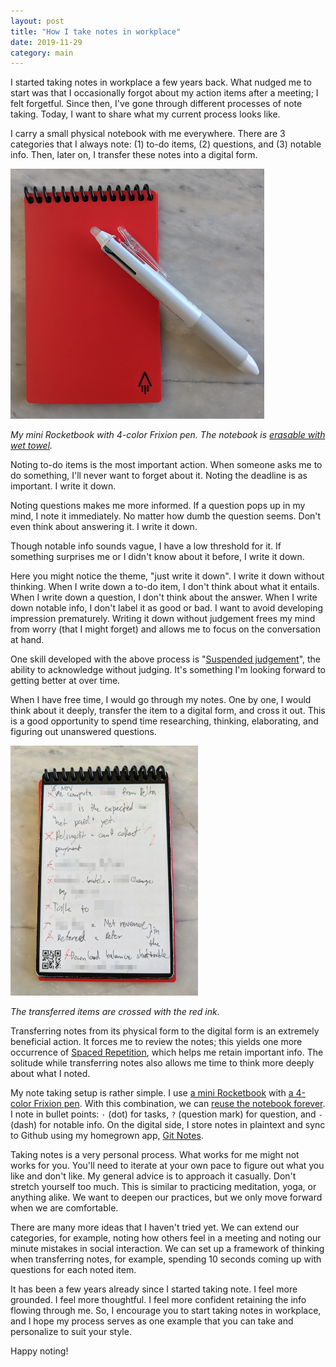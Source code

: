 ```yaml
---
layout: post
title: "How I take notes in workplace"
date: 2019-11-29
category: main
---
```


I started taking notes in workplace a few years back. What nudged me to start was that I occasionally forgot about my action items after a meeting; I felt forgetful. Since then, I've gone through different processes of note taking. Today, I want to share what my current process looks like.

I carry a small physical notebook with me everywhere. There are 3 categories that I always note: (1) to-do items, (2) questions, and (3) notable info. Then, later on, I transfer these notes into a digital form.

![My notebook with a pen](/assets/img/notebook.jpg)

*My mini Rocketbook with 4-color Frixion pen. The notebook is [erasable with wet towel](https://youtu.be/vRHfpKj35Sk?t=260).*

Noting to-do items is the most important action. When someone asks me to do something, I'll never want to forget about it. Noting the deadline is as important. I write it down.

Noting questions makes me more informed. If a question pops up in my mind, I note it immediately. No matter how dumb the question seems. Don't even think about answering it. I write it down.

Though notable info sounds vague, I have a low threshold for it. If something surprises me or I didn't know about it before, I write it down.

Here you might notice the theme, "just write it down". I write it down without thinking. When I write down a to-do item, I don't think about what it entails. When I write down a question, I don't think about the answer. When I write down notable info, I don't label it as good or bad. I want to avoid developing impression prematurely. Writing it down without judgement frees my mind from worry (that I might forget) and allows me to focus on the conversation at hand.

One skill developed with the above process is "[Suspended judgement](https://en.wikipedia.org/wiki/Suspension_of_judgment)", the ability to acknowledge without judging. It's something I'm looking forward to getting better at over time.

When I have free time, I would go through my notes. One by one, I would think about it deeply, transfer the item to a digital form, and cross it out. This is a good opportunity to spend time researching, thinking, elaborating, and figuring out unanswered questions.

![Crossed items](/assets/img/crossed2.jpg)

*The transferred items are crossed with the red ink.*

Transferring notes from its physical form to the digital form is an extremely beneficial action. It forces me to review the notes; this yields one more occurrence of [Spaced Repetition](https://en.wikipedia.org/wiki/Spaced_repetition), which helps me retain important info. The solitude while transferring notes also allows me time to think more deeply about what I noted.

My note taking setup is rather simple. I use [a mini Rocketbook](https://www.amazon.com/Rocketbook-Everlast-Reusable-Notebook-EVR-M-K/dp/B07CZFM72V) with [a 4-color Frixion pen](https://www.amazon.com/Pilot-Frixion-Ball4-Ballpoint-LKFB-80EF-W/dp/B00IPD3KEM). With this combination, we can [reuse the notebook forever](https://youtu.be/vRHfpKj35Sk?t=260). I note in bullet points: `·` (dot) for tasks, `?` (question mark) for question, and `-` (dash) for notable info. On the digital side, I store notes in plaintext and sync to Github using my homegrown app, [Git Notes](https://github.com/tanin47/git-notes).

Taking notes is a very personal process. What works for me might not works for you. You'll need to iterate at your own pace to figure out what you like and don't like. My general advice is to approach it casually. Don't stretch yourself too much. This is similar to practicing meditation, yoga, or anything alike. We want to deepen our practices, but we only move forward when we are comfortable. 

There are many more ideas that I haven't tried yet. We can extend our categories, for example, noting how others feel in a meeting and noting our minute mistakes in social interaction. We can set up a framework of thinking when transferring notes, for example, spending 10 seconds coming up with questions for each noted item.

It has been a few years already since I started taking note. I feel more grounded. I feel more thoughtful. I feel more confident retaining the info flowing through me. So, I encourage you to start taking notes in workplace, and I hope my process serves as one example that you can take and personalize to suit your style. 

Happy noting!
